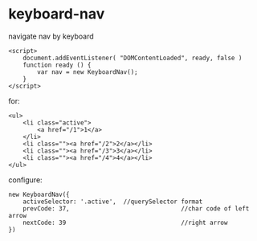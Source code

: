 keyboard-nav
============

navigate nav by keyboard

```
<script>
	document.addEventListener( "DOMContentLoaded", ready, false )
	function ready () {
		var nav = new KeyboardNav();
	}
</script>
```

for:

```
<ul>
	<li class="active">
		<a href="/1">1</a>
	</li>
	<li class=""><a href="/2">2</a></li>
	<li class=""><a href="/3">3</a></li>
	<li class=""><a href="/4">4</a></li>
</ul>
```

configure:

```
new KeyboardNav({
	activeSelector: '.active',	//querySelector format
	prevCode: 37,								//char code of left arrow
	nextCode: 39								//right arrow
})
```